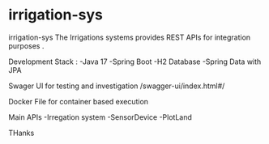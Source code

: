 # irrigation-sys
irrigation-sys
The Irrigations systems provides REST APIs for integration purposes .

Development Stack :
-Java 17
-Spring Boot
-H2 Database
-Spring Data with JPA

Swager UI for testing and investigation 
/swagger-ui/index.html#/

Docker File for container based execution 

Main APIs 
 -Irregation system
 -SensorDevice 
 -PlotLand 
 
 THanks 
